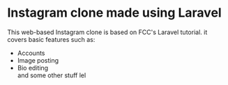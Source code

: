 # Instagram clone made using Laravel

This web-based Instagram clone is based on FCC's Laravel tutorial.
it covers basic features such as:

<ul>
    <li>Accounts</li>
    <li>Image posting</li>
    <li>Bio editing</li>
    and some other stuff lel
</ul>

